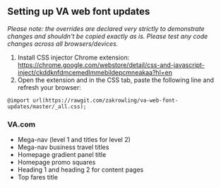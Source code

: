 ## Setting up VA web font updates
*Please note: the overrides are declared very strictly to demonstrate changes and shouldn't be copied exactly as is. Please test any code changes across all browsers/devices.*

1. Install CSS injector Chrome extension: https://chrome.google.com/webstore/detail/css-and-javascript-inject/ckddknfdmcemedlmmebildepcmneakaa?hl=en
2. Open the extension and in the CSS tab, paste the following line and refresh your browser:

`
@import url(https://rawgit.com/zakrowling/va-web-font-updates/master/_all.css);
`
### VA.com
* Mega-nav (level 1 and titles for level 2)
* Mega-nav business travel titles
* Homepage gradient panel title
* Homepage promo squares
* Heading 1 and heading 2 for content pages
* Top fares title
